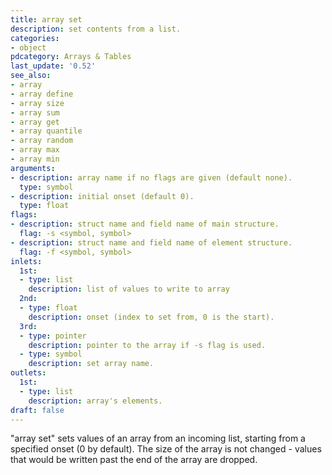```yaml
---
title: array set
description: set contents from a list.
categories:
- object
pdcategory: Arrays & Tables
last_update: '0.52'
see_also:
- array
- array define
- array size
- array sum
- array get
- array quantile
- array random
- array max
- array min
arguments:
- description: array name if no flags are given (default none).
  type: symbol
- description: initial onset (default 0).
  type: float
flags:
- description: struct name and field name of main structure.
  flag: -s <symbol, symbol>
- description: struct name and field name of element structure.
  flag: -f <symbol, symbol>
inlets:
  1st:
  - type: list
    description: list of values to write to array
  2nd:
  - type: float
    description: onset (index to set from, 0 is the start).
  3rd:
  - type: pointer
    description: pointer to the array if -s flag is used.
  - type: symbol
    description: set array name.
outlets:
  1st:
  - type: list
    description: array's elements.
draft: false
---
```

"array set" sets values of an array from an incoming list, starting from a specified onset (0 by default). The size of the array is not changed - values that would be written past the end of the array are dropped.
